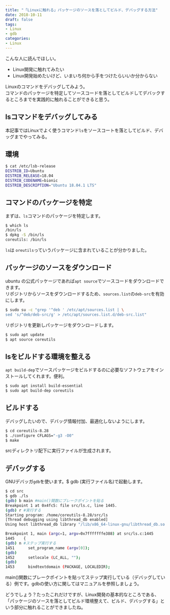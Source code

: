 ```yaml
---
title: "「Linuxに触れる」パッケージのソースを落としてビルド、デバッグする方法"
date: 2018-10-11
draft: false
tags:
- Linux
- gdb
categories:
- Linux
---
```


こんな人に読んでほしい。

* Linux開発に触れてみたい
* Linux開発始めたいけど、いまいち何から手をつけたらいいか分からない

Linuxのコマンドをデバッグしてみよう。  
コマンドのパッケージを特定してソースコードを落としてビルドしてデバックするところまでを実践的に触れることができると思う。

## lsコマンドをデバッグしてみる

本記事ではLinuxでよく使うコマンド`ls`をソースコートを落としてビルド、デバッグまでやってみる。

## 環境

```bash
$ cat /etc/lsb-release
DISTRIB_ID=Ubuntu
DISTRIB_RELEASE=18.04
DISTRIB_CODENAME=bionic
DISTRIB_DESCRIPTION="Ubuntu 18.04.1 LTS"
```

## コマンドのパッケージを特定

まずは、`ls`コマンドのパッケージを特定します。

```bash
$ which ls
/bin/ls
$ dpkg -S /bin/ls
coreutils: /bin/ls
```

`ls`は `oreutils`っていうパッケージに含まれていることが分かりました。

## パッケージのソースをダウンロード

ubuntu の公式パッケージであれば`apt source`でソースコードをダウンロードできます。  
リポジトリからソースをダウンロードするため、`sources.list`の`deb-src`を有効にします。

```bash
$ sudo su -c "grep '^deb ' /etc/apt/sources.list | \
sed 's/^deb/deb-src/g' > /etc/apt/sources.list.d/deb-src.list"
```

リポジトリを更新しパッケージをダウンロードします。

```bash
$ sudo apt update
$ apt source coreutils
```

## lsをビルドする環境を整える

`apt build-dep`でソースパッケージをビルドするのに必要なソフトウェアをインストールしてくれます。便利。

```bash
$ sudo apt install build-essential
$ sudo apt build-dep coreutils
```

## ビルドする

デバッグしたいので、デバッグ情報付加、最適化しないようにします。

```bash
$ cd coreutils-8.28
$ ./configure CFLAGS="-g3 -O0"
$ make
```

srcディレクトリ配下に実行ファイルが生成されます。

## デバッグする

GNUデバッガ`gdb`を使います。$ gdb (実行ファイル名)で起動します。

```bash
$ cd src
$ gdb ./ls
(gdb) b main #main()関数にブレークポイントを貼る
Breakpoint 1 at 0x4fc5: file src/ls.c, line 1445.
(gdb) r #実行する
Starting program: /home/coreutils-8.28/src/ls
[Thread debugging using libthread_db enabled]
Using host libthread_db library "/lib/x86_64-linux-gnu/libthread_db.so.1".

Breakpoint 1, main (argc=1, argv=0x7fffffffe388) at src/ls.c:1445
1445    {
(gdb) n #ステップ実行する
1451      set_program_name (argv[0]);
(gdb)
1452      setlocale (LC_ALL, "");
(gdb)
1453      bindtextdomain (PACKAGE, LOCALEDIR);
```

main()関数にブレークポイントを貼ってステップ実行している（デバッグしている）例です。gdbの使い方に関してはマニュアルを参照しましょう。

どうでしょう？たったこれだけですが、Linux開発の基本的なところである、「パッケージのソースを落としてビルド環境整えて、ビルド、デバッグする」という部分に触れることができましたね。
